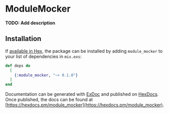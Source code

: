 # ModuleMocker

**TODO: Add description**

## Installation

If [available in Hex](https://hex.pm/docs/publish), the package can be installed
by adding `module_mocker` to your list of dependencies in `mix.exs`:

```elixir
def deps do
  [
    {:module_mocker, "~> 0.1.0"}
  ]
end
```

Documentation can be generated with [ExDoc](https://github.com/elixir-lang/ex_doc)
and published on [HexDocs](https://hexdocs.pm). Once published, the docs can
be found at [https://hexdocs.pm/module_mocker](https://hexdocs.pm/module_mocker).

